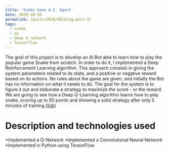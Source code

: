 ```yaml
---
title: 'Snake Game A.I. Agent'
date: 2020-10-10
permalink: /posts/2020/08/blog-post-3/
tags:
  - snake
  - ai
  - Deep Q network
  - Tensorflow
---
```


The goal of this project is to develop an AI Bot able to learn how to play the popular game Snake from scratch. In order to do it, I implemented a Deep Reinforcement Learning algorithm. This approach consists in giving the system parameters related to its state, and a positive or negative reward based on its actions. No rules about the game are given, and initially the Bot has no information on what it needs to do. The goal for the system is to figure it out and elaborate a strategy to maximize the score - or the reward. We are going to see how a Deep Q-Learning algorithm learns how to play snake, scoring up to 50 points and showing a solid strategy after only 5 minutes of training.([link](https://github.com/vahidrn98/snake-ga))

Description and technologies used
======

*Implemented a Q-Network
*Implemented a Convolutional Neural Network
*Implemented in Python using TensorFlow
